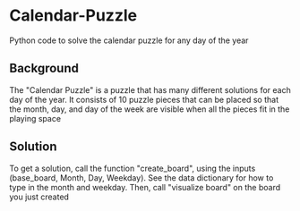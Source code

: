 # Calendar-Puzzle
Python code to solve the calendar puzzle for any day of the year

## Background
The "Calendar Puzzle" is a puzzle that has many different solutions for each day of the year.
It consists of 10 puzzle pieces that can be placed so that the month, day, and day of the week are visible when all the pieces fit in the playing space

## Solution
To get a solution, call the function "create_board", using the inputs (base_board, Month, Day, Weekday). See the data dictionary for how to type in the month and weekday.
Then, call "visualize board" on the board you just created

